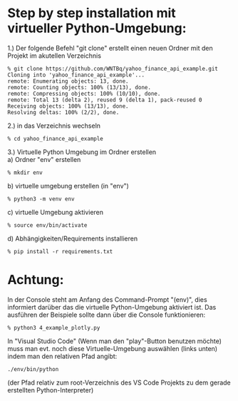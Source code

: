 # Step by step installation mit virtueller Python-Umgebung:


1.) Der folgende Befehl "git clone" erstellt einen neuen Ordner mit den Projekt im akutellen Verzeichnis
```
% git clone https://github.com/WNTBq/yahoo_finance_api_example.git
Cloning into 'yahoo_finance_api_example'...
remote: Enumerating objects: 13, done.
remote: Counting objects: 100% (13/13), done.
remote: Compressing objects: 100% (10/10), done.
remote: Total 13 (delta 2), reused 9 (delta 1), pack-reused 0
Receiving objects: 100% (13/13), done.
Resolving deltas: 100% (2/2), done.
```
2.) in das Verzeichnis wechseln
```
% cd yahoo_finance_api_example 
```
3.) Virtuelle Python Umgebung im Ordner erstellen  
a) Ordner "env" erstellen
```
% mkdir env
```
b) virtuelle umgebung erstellen (in "env") 
```
% python3 -m venv env
```
c) virtuelle Umgebung aktivieren
```
% source env/bin/activate
```
d) Abhängigkeiten/Requirements installieren
```
% pip install -r requirements.txt
```
# Achtung:  
In der Console steht am Anfang des Command-Prompt "(env)", dies informiert darüber das die virtuelle Python-Umgebung aktiviert ist.
Das ausführen der Beispiele sollte dann über die Console funktionieren:
```
% python3 4_example_plotly.py 
```
In "Visual Studio Code" (Wenn man den "play"-Button benutzen möchte) muss man evt. noch diese Virtuelle-Umgebung auswählen (links unten) indem man den relativen Pfad angibt:
```
./env/bin/python
```
(der Pfad relativ zum root-Verzeichnis des VS Code Projekts zu dem gerade erstellten Python-Interpreter)



